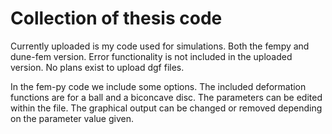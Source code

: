 # Collection of thesis code

Currently uploaded is my code used for simulations. Both the fempy and dune-fem version.
Error functionality is not included in the uploaded version.
No plans exist to upload dgf files.
  
In the fem-py  code we include some options.
The included deformation functions are for a ball and a biconcave disc.
The parameters can be edited within the file. 
The graphical output can be changed or removed depending on the parameter value given.
